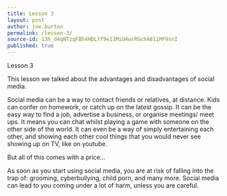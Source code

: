 ```yaml
---
title: Lesson 3
layout: post
author: joe.burton
permalink: /lesson-3/
source-id: 13h_d4qNTzqFBh4HDLYf9eI1MiU4wrRGchA81iMF9snI
published: true
---
```

Lesson 3

This lesson we talked about the advantages and disadvantages of social media.

Social media can be a way to contact friends or relatives, at distance. Kids can confer on homework, or catch up on the latest gossip. It can be the easy way to find a job, advertise a business, or organise meetings/ meet ups. It means you can chat whilst playing a game with someone on the other side of the world. It can even be a way of simply entertaining each other, and showing each other cool things that you would never see showing up on TV, like on youtube.

But all of this comes with a price…

As soon as you start using social media, you are at risk of falling into the trap of: grooming, cyberbullying,  child porn, and many more. Social media can lead to you coming under a lot of harm, unless you are careful.

